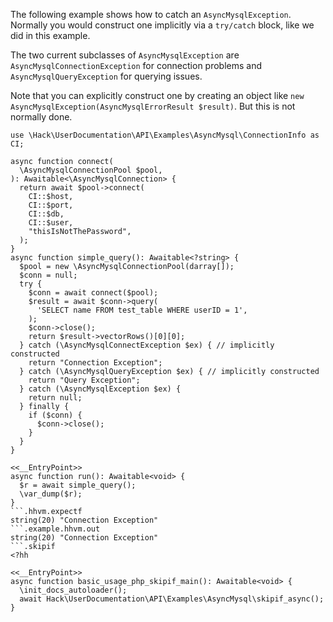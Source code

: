 The following example shows how to catch an `AsyncMysqlException`. Normally you would construct one implicitly via a `try/catch` block, like we did in this example. 

The two current subclasses of `AsyncMysqlException` are `AsyncMysqlConnectionException` for connection problems and `AsyncMysqlQueryException` for querying issues.

Note that you can explicitly construct one by creating an object like `new AsyncMysqlException(AsyncMysqlErrorResult $result)`. But this is not normally done.

```basic-usage.php
use \Hack\UserDocumentation\API\Examples\AsyncMysql\ConnectionInfo as CI;

async function connect(
  \AsyncMysqlConnectionPool $pool,
): Awaitable<\AsyncMysqlConnection> {
  return await $pool->connect(
    CI::$host,
    CI::$port,
    CI::$db,
    CI::$user,
    "thisIsNotThePassword",
  );
}
async function simple_query(): Awaitable<?string> {
  $pool = new \AsyncMysqlConnectionPool(darray[]);
  $conn = null;
  try {
    $conn = await connect($pool);
    $result = await $conn->query(
      'SELECT name FROM test_table WHERE userID = 1',
    );
    $conn->close();
    return $result->vectorRows()[0][0];
  } catch (\AsyncMysqlConnectException $ex) { // implicitly constructed
    return "Connection Exception";
  } catch (\AsyncMysqlQueryException $ex) { // implicitly constructed
    return "Query Exception";
  } catch (\AsyncMysqlException $ex) {
    return null;
  } finally {
    if ($conn) {
      $conn->close();
    }
  }
}

<<__EntryPoint>>
async function run(): Awaitable<void> {
  $r = await simple_query();
  \var_dump($r);
}
```.hhvm.expectf
string(20) "Connection Exception"
```.example.hhvm.out
string(20) "Connection Exception"
```.skipif
<?hh

<<__EntryPoint>>
async function basic_usage_php_skipif_main(): Awaitable<void> {
  \init_docs_autoloader();
  await Hack\UserDocumentation\API\Examples\AsyncMysql\skipif_async();
}
```
